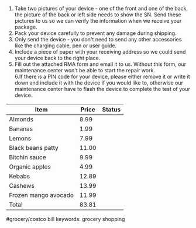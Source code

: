 1. Take two pictures of your device - one of the front and one of the back, the picture of the back or left side needs to show the SN. Send these pictures to us so we can verify the information when we receive your package.  
2. Pack your device carefully to prevent any damage during shipping.  
3. Only send the device - you don't need to send any other accessories like the charging cable, pen or user guide.  
4. Include a piece of paper with your receiving address so we could send your device back to the right place.  
5. Fill out the attached RMA form and email it to us. Without this form, our maintenance center won't be able to start the repair work.  
6.If there is a PIN code for your device, please either remove it or write it down and include it with the device if you would like to, otherwise our maintenance center have to flash the device to complete the test of your device.


| Item | Price | Status |
| ---- | ---- | ---- |
| Almonds | 8.99 |  |
| Bananas | 1.99 |  |
| Lemons | 7.99 |  |
| Black beans patty | 11.00 |  |
| Bitchin sauce | 9.99 |  |
| Organic apples | 4.99 |  |
| Kebabs | 12.89 |  |
| Cashews | 13.99 |  |
| Frozen mango avocado | 11.99 |  |
| Total | 83.81 |  |
#grocery/costco bill keywords: grocery shopping